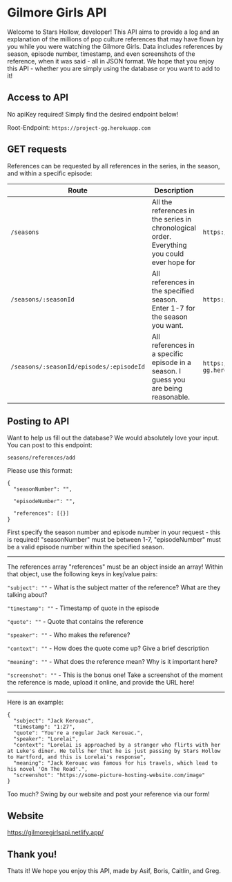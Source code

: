 # Gilmore Girls API

Welcome to Stars Hollow, developer! This API aims to provide a log and an explanation of the millions of pop culture references that may have flown by you while you were watching the Gilmore Girls. Data includes references by season, episode number, timestamp, and even screenshots of the reference, when it was said - all in JSON format. We hope that you enjoy this API - whether you are simply using the database or you want to add to it!

## Access to API

No apiKey required! Simply find the desired endpoint below!

Root-Endpoint: `https://project-gg.herokuapp.com`

## GET requests

References can be requested by all references in the series, in the season, and within a specific episode:

| Route                                    | Description                                                                                 | Example                                                 |
| ---------------------------------------- | ------------------------------------------------------------------------------------------- | ------------------------------------------------------- |
| `/seasons`                               | All the references in the series in chronological order. Everything you could ever hope for | `https://project-gg.herokuapp.com/`                     |
| `/seasons/:seasonId`                     | All references in the specified season. Enter 1-7 for the season you want.                  | `https://project-gg.herokuapp.com/3`                    |
| `/seasons/:seasonId/episodes/:episodeId` | All references in a specific episode in a season. I guess you are being reasonable.         | `https://project-gg.herokuapp.com/seasons/1/episodes/2` |

## Posting to API

Want to help us fill out the database? We would absolutely love your input. You can post to this endpoint:

`seasons/references/add`

Please use this format:

```
{
  "seasonNumber": "",

  "episodeNumber": "",

  "references": [{}]
}
```

First specify the season number and episode number in your request - this is required!
"seasonNumber" must be between 1-7, "episodeNumber" must be a valid episode number within the specified season.

--------------

The references array
"references" must be an object inside an array! Within that object, use the following keys in key/value pairs:


`"subject": ""` - What is the subject matter of the reference? What are they talking about?

`"timestamp": ""` - Timestamp of quote in the episode

`"quote": ""` - Quote that contains the reference

`"speaker": ""` - Who makes the reference?

`"context": ""` - How does the quote come up? Give a brief description

`"meaning": ""` - What does the reference mean? Why is it important here?

`"screenshot": ""` - This is the bonus one! Take a screenshot of the moment the reference is made, upload it online, and provide the URL here!

----------

Here is an example:

```
{
  "subject": "Jack Kerouac",
  "timestamp": "1:27",
  "quote": "You're a regular Jack Kerouac.",
  "speaker": "Lorelai",
  "context": "Lorelai is approached by a stranger who flirts with her at Luke's diner. He tells her that he is just passing by Stars Hollow to Hartford, and this is Lorelai's response",
  "meaning": "Jack Kerouac was famous for his travels, which lead to his novel 'On The Road'.",
  "screenshot": "https://some-picture-hosting-website.com/image"
}
```

Too much? Swing by our website and post your reference via our form!

## Website
https://gilmoregirlsapi.netlify.app/

## Thank you!

Thats it! We hope you enjoy this API, made by Asif, Boris, Caitlin, and Greg.
